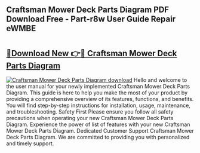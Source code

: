 ## Craftsman Mower Deck Parts Diagram PDF Download Free - Part-r8w User Guide Repair eWMBE

# <h2><a href="http://dfsyl1.blite.top/?on=Craftsman+Mower+Deck+Parts+Diagram">🔗Download New 👉🔴 Craftsman Mower Deck Parts Diagram</a></h2>

[![Craftsman Mower Deck Parts Diagram download](https://i.imgur.com/lujVjoI.png)](http://dfsyl1.blite.top/?on=Craftsman+Mower+Deck+Parts+Diagram)
Hello and welcome to the user manual for your newly implemented Craftsman Mower Deck Parts Diagram. This guide is here to help you make the most of your product by providing a comprehensive overview of its features, functions, and benefits. You will find step-by-step instructions for installation, usage, maintenance, and troubleshooting. Safety First Please ensure you follow all safety precautions when operating your new Craftsman Mower Deck Parts Diagram. Experience the power of list of features with your new Craftsman Mower Deck Parts Diagram. Dedicated Customer Support Craftsman Mower Deck Parts Diagram. We are committed to providing you with personalized and timely support.
